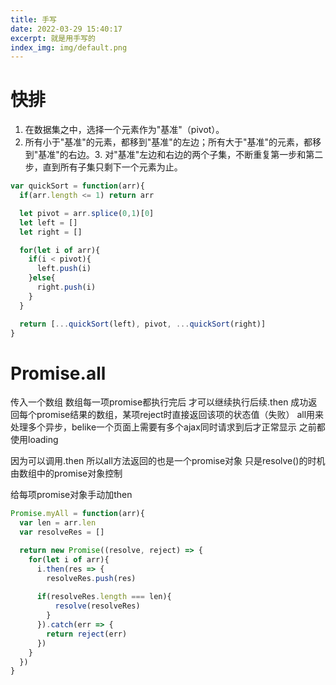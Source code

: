 ```yaml
---
title: 手写
date: 2022-03-29 15:40:17
excerpt: 就是用手写的
index_img: img/default.png
---
```

# 快排
1. 在数据集之中，选择一个元素作为"基准"（pivot）。
2. 所有小于"基准"的元素，都移到"基准"的左边；所有大于"基准"的元素，都移到"基准"的右边。3. 对"基准"左边和右边的两个子集，不断重复第一步和第二步，直到所有子集只剩下一个元素为止。
```js
var quickSort = function(arr){
  if(arr.length <= 1) return arr

  let pivot = arr.splice(0,1)[0]
  let left = []
  let right = [] 

  for(let i of arr){
    if(i < pivot){
      left.push(i)
    }else{
      right.push(i)
    }
  }

  return [...quickSort(left), pivot, ...quickSort(right)]
}
```

# Promise.all
传入一个数组 数组每一项promise都执行完后 才可以继续执行后续.then 成功返回每个promise结果的数组，某项reject时直接返回该项的状态值（失败）
all用来处理多个异步，belike一个页面上需要有多个ajax同时请求到后才正常显示 之前都使用loading 

因为可以调用.then 所以all方法返回的也是一个promise对象 只是resolve()的时机由数组中的promise对象控制 

给每项promise对象手动加then
```js
Promise.myAll = function(arr){
  var len = arr.len
  var resolveRes = []

  return new Promise((resolve, reject) => {
    for(let i of arr){
      i.then(res => {
        resolveRes.push(res)
      
      if(resolveRes.length === len){
          resolve(resolveRes)
        }
      }).catch(err => {
        return reject(err)
      })
    }
  })  
}
```

# 